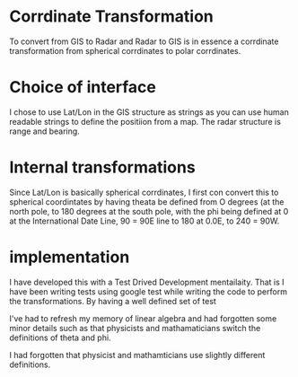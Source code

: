 # Corrdinate Transformation

To convert from GIS to Radar and Radar to GIS is  in essence a corrdinate transformation from spherical corrdinates to polar corrdinates.

# Choice of interface
I chose to use Lat/Lon in the GIS structure as strings as you can use human readable strings to define the positiion from a map.  The radar structure is range and bearing.

# Internal transformations

Since Lat/Lon is basically spherical corrdinates, I first con convert this to spherical coordintates by having theata be defined from O degrees (at the north pole, to 180 degrees at the south pole, with the phi being defined at 0 at the International Date Line, 90 = 90E line to 180 at 0.0E, to 240 = 90W.

# implementation

I have developed this with a Test Drived Development mentailaity.  That is I have been writing tests using google test while writing the code to perform the transformations.  By having a well defined set of test

I've had to refresh my memory of linear algebra and had forgotten some minor details such as that physicists and mathamaticians switch the definitions of theta and phi.

I had forgotten that physicist and mathamticians use slightly different definitions.
